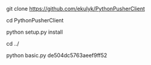 git clone https://github.com/ekulyk/PythonPusherClient

cd PythonPusherClient

python setup.py install

cd ../

python basic.py de504dc5763aeef9ff52
